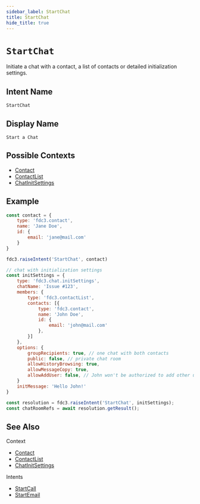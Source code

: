 ```yaml
---
sidebar_label: StartChat
title: StartChat
hide_title: true
---
```

# `StartChat`

Initiate a chat with a contact, a list of contacts or detailed initialization settings.

## Intent Name

`StartChat`

## Display Name

`Start a Chat`

## Possible Contexts

* [Contact](../../context/ref/Contact)
* [ContactList](../../context/ref/ContactList)
* [ChatInitSettings](../../context/ref/ChatInitSettings)

## Example

```js
const contact = {
    type: 'fdc3.contact',
    name: 'Jane Doe',
    id: {
        email: 'jane@mail.com'
    }
}

fdc3.raiseIntent('StartChat', contact)

// chat with initialization settings
const initSettings = {
    type: 'fdc3.chat.initSettings',
    chatName: 'Issue #123',
    members: {
        type: 'fdc3.contactList',
        contacts: [{
            type: 'fdc3.contact',
            name: 'John Doe',
            id: {
                email: 'john@mail.com'
            },
        }]
    },
    options: {
        groupRecipients: true, // one chat with both contacts
        public: false, // private chat room
        allowHistoryBrowsing: true,
        allowMessageCopy: true,
        allowAddUser: false, // John won't be authorized to add other users to the chat
    }
    initMessage: 'Hello John!'
}

const resolution = fdc3.raiseIntent('StartChat', initSettings);
const chatRoomRefs = await resolution.getResult();
```

## See Also

Context
- [Contact](../../context/ref/Contact)
- [ContactList](../../context/ref/ContactList)
- [ChatInitSettings](../../context/ref/ChatInitSettings)

Intents
* [StartCall](StartCall)
* [StartEmail](StartEmail)
